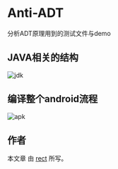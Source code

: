 ﻿Anti-ADT
========

分析ADT原理用到的测试文件与demo

## JAVA相关的结构
![jdk](https://github.com/recter/Anti-ADT/tree/master/java/image/jvm-jre-jdk.png "jdk")  

## 编译整个android流程
![apk](https://github.com/recter/Anti-ADT/tree/master/java/image/apk.png "apk")  

## 作者

本文章 由  [rect](http://www.shadowkong.com/) 所写。

